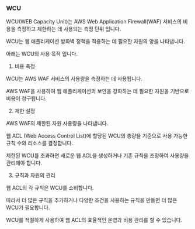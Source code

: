 ### WCU
WCU(WEB Capacity Unit)는 AWS Web Application Firewall(WAF) 서비스의 비용을 측정하고 제한하는 데 사용되는 측정 단위 입니다.  

WCU는 웹 애플리케이션 방화벽 정책을 적용하는 데 필요한 자원의 양을 나타냅니다.  

아래는 WCU의 사용 목적 입니다.

1. 비용 측정  

WCU는 AWS WAF 서비스의 사용량을 측정하는 데 사용됩니다.  

AWS WAF을 사용하여 웹 애플리케이션의 보안을 강화하는 데 필요한 자원을 기반으로 비용이 청구됩니다.

2. 제한 설정  

AWS WAF의 제한된 자원 사용량을 나타냅니다.  

웹 ACL (Web Access Control List)에 할당된 WCU의 총량을 기준으로 사용 가능한 규칙 수와 리소스를 결정합니다.  

제한된 WCU를 초과하면 새로운 웹 ACL을 생성하거나 기존 규칙을 조정하여 사용량을 관리해야 합니다.

3. 규칙과 자원의 관리  

웹 ACL의 각 규칙은 WCU를 소비합니다.  

따라서 더 많은 규칙을 추가하거나 다양한 조건을 사용하는 규칙을 만들면 더 많은 WCU가 필요합니다.  

WCU를 적절하게 사용하여 웹 ACL의 효율적인 운영과 비용 관리를 할 수 있습니다.